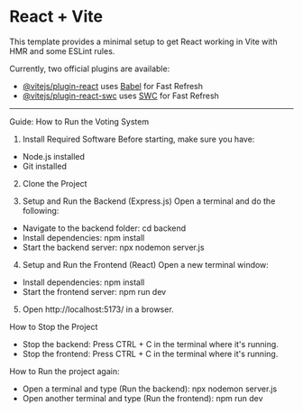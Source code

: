 # React + Vite

This template provides a minimal setup to get React working in Vite with HMR and some ESLint rules.

Currently, two official plugins are available:

- [@vitejs/plugin-react](https://github.com/vitejs/vite-plugin-react/blob/main/packages/plugin-react/README.md) uses [Babel](https://babeljs.io/) for Fast Refresh
- [@vitejs/plugin-react-swc](https://github.com/vitejs/vite-plugin-react-swc) uses [SWC](https://swc.rs/) for Fast Refresh

------------------------------------------------------------------------------------------------------------------------------------------------------------------------------------------------------------------

Guide: How to Run the Voting System 

1. Install Required Software
Before starting, make sure you have: 
- Node.js installed 
- Git installed 

2. Clone the Project

3. Setup and Run the Backend (Express.js)
Open a terminal and do the following:
- Navigate to the backend folder: cd backend
- Install dependencies: npm install
- Start the backend server: npx nodemon server.js

4. Setup and Run the Frontend (React)
Open a new terminal window:
- Install dependencies: npm install
- Start the frontend server: npm run dev

5. Open http://localhost:5173/ in a browser.


How to Stop the Project

- Stop the backend: Press CTRL + C in the terminal where it's running.
- Stop the frontend: Press CTRL + C in the terminal where it's running.

How to Run the project again: 

- Open a terminal and type (Run the backend): npx nodemon server.js
- Open another terminal and type (Run the frontend): npm run dev



